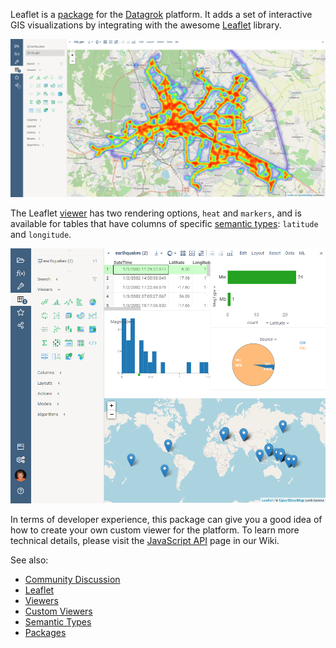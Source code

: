 Leaflet is a [package](https://datagrok.ai/help/develop/develop#packages) for the [Datagrok](https://datagrok.ai) platform. It adds a set of interactive GIS visualizations by integrating with the awesome [Leaflet](https://leafletjs.com/) library.

![](../../help/develop/how-to/leaflet-heat.png "Leaflet Viewer")

The Leaflet [viewer](https://datagrok.ai/help/visualize/viewers) has two rendering options, `heat` and `markers`, and is available for tables that have columns of specific [semantic types](https://datagrok.ai/help/discover/semantic-types): `latitude` and `longitude`.

![](../../help/develop/how-to/leaflet-viewer.png "Leaflet Viewer")

In terms of developer experience, this package can give you a good idea of how to create your own custom viewer for the platform. To learn more technical details, please visit the [JavaScript API](https://datagrok.ai/help/develop/how-to/develop-custom-viewer) page in our Wiki.

See also:

  * [Community Discussion](https://community.datagrok.ai/t/teaser-leaflet-js-based-map/133)
  * [Leaflet](https://leafletjs.com/)
  * [Viewers](https://datagrok.ai/help/visualize/viewers)
  * [Custom Viewers](https://datagrok.ai/help/develop/how-to/develop-custom-viewer)
  * [Semantic Types](https://datagrok.ai/help/discover/semantic-types)
  * [Packages](https://datagrok.ai/help/develop/develop#packages)
